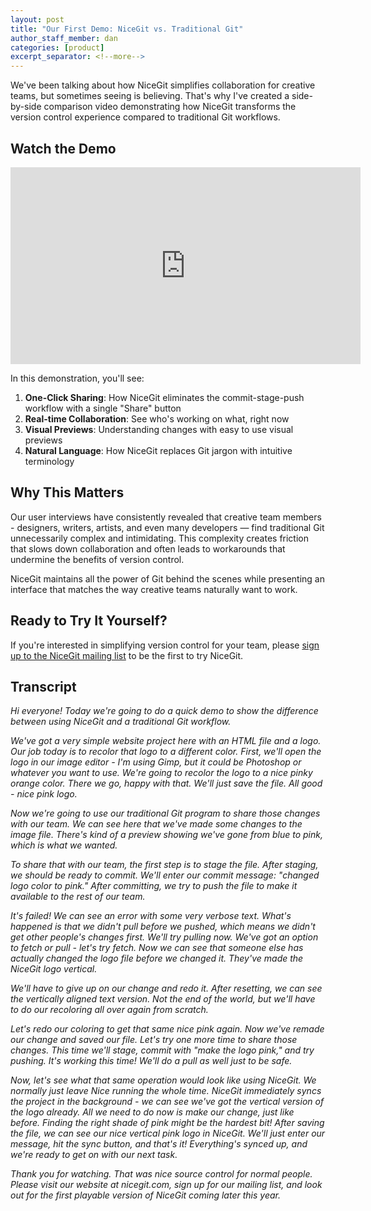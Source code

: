 ```yaml
---
layout: post
title: "Our First Demo: NiceGit vs. Traditional Git"
author_staff_member: dan
categories: [product]
excerpt_separator: <!--more-->
---
```


We've been talking about how NiceGit simplifies collaboration for creative teams, but sometimes seeing is believing. That's why I've created a side-by-side comparison video demonstrating how NiceGit transforms the version control experience compared to traditional Git workflows.

<!--more-->

## Watch the Demo

<div class="video-container">
  <iframe width="560" height="315" src="https://www.youtube.com/embed/c7KtS92Qbb4?si=i_EWC6OyOHj573PY" title="YouTube video player" frameborder="0" allow="accelerometer; autoplay; clipboard-write; encrypted-media; gyroscope; picture-in-picture; web-share" referrerpolicy="strict-origin-when-cross-origin" allowfullscreen></iframe>
</div>

In this demonstration, you'll see:

1. **One-Click Sharing**: How NiceGit eliminates the commit-stage-push workflow with a single "Share" button
1. **Real-time Collaboration**: See who's working on what, right now
1. **Visual Previews**: Understanding changes with easy to use visual previews
1. **Natural Language**: How NiceGit replaces Git jargon with intuitive terminology

## Why This Matters

Our user interviews have consistently revealed that creative team members - designers, writers, artists, and even many developers — find traditional Git unnecessarily complex and intimidating. This complexity creates friction that slows down collaboration and often leads to workarounds that undermine the benefits of version control.

NiceGit maintains all the power of Git behind the scenes while presenting an interface that matches the way creative teams naturally want to work.

## Ready to Try It Yourself?

If you're interested in simplifying version control for your team, please [sign up to the NiceGit mailing list](/#sign-up) to be the first to try NiceGit.

## Transcript

*Hi everyone! Today we're going to do a quick demo to show the difference between using NiceGit and a traditional Git workflow.*

*We've got a very simple website project here with an HTML file and a logo. Our job today is to recolor that logo to a different color. First, we'll open the logo in our image editor - I'm using Gimp, but it could be Photoshop or whatever you want to use. We're going to recolor the logo to a nice pinky orange color. There we go, happy with that. We'll just save the file. All good - nice pink logo.*

*Now we're going to use our traditional Git program to share those changes with our team. We can see here that we've made some changes to the image file. There's kind of a preview showing we've gone from blue to pink, which is what we wanted.*

*To share that with our team, the first step is to stage the file. After staging, we should be ready to commit. We'll enter our commit message: "changed logo color to pink." After committing, we try to push the file to make it available to the rest of our team.*

*It's failed! We can see an error with some very verbose text. What's happened is that we didn't pull before we pushed, which means we didn't get other people's changes first. We'll try pulling now. We've got an option to fetch or pull - let's try fetch. Now we can see that someone else has actually changed the logo file before we changed it. They've made the NiceGit logo vertical.*

*We'll have to give up on our change and redo it. After resetting, we can see the vertically aligned text version. Not the end of the world, but we'll have to do our recoloring all over again from scratch.*

*Let's redo our coloring to get that same nice pink again. Now we've remade our change and saved our file. Let's try one more time to share those changes. This time we'll stage, commit with "make the logo pink," and try pushing. It's working this time! We'll do a pull as well just to be safe.*

*Now, let's see what that same operation would look like using NiceGit. We normally just leave Nice running the whole time. NiceGit immediately syncs the project in the background - we can see we've got the vertical version of the logo already. All we need to do now is make our change, just like before. Finding the right shade of pink might be the hardest bit! After saving the file, we can see our nice vertical pink logo in NiceGit. We'll just enter our message, hit the sync button, and that's it! Everything's synced up, and we're ready to get on with our next task.*

*Thank you for watching. That was nice source control for normal people. Please visit our website at nicegit.com, sign up for our mailing list, and look out for the first playable version of NiceGit coming later this year.*
